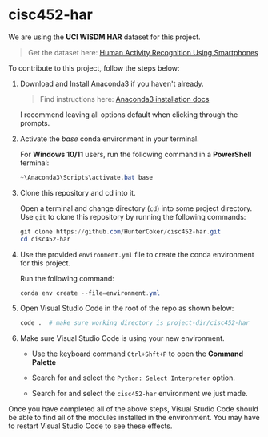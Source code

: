 # cisc452-har

We are using the **UCI WISDM HAR** dataset for this project.

> Get the dataset here:
> [Human Activity Recognition Using Smartphones](https://archive.ics.uci.edu/static/public/240/human+activity+recognition+using+smartphones.zip)

To contribute to this project, follow the steps below:

1. Download and Install Anaconda3 if you haven't already.

   > Find instructions here:
   > [Anaconda3 installation docs](https://docs.conda.io/projects/conda/en/latest/user-guide/install/index.html)

   I recommend leaving all options default when clicking through the prompts.

2. Activate the _base_ conda environment in your terminal.

   For **Windows 10/11** users, run the following command in a **PowerShell** terminal:

   ```powershell
   ~\Anaconda3\Scripts\activate.bat base
   ```
3. Clone this repository and cd into it.
   
   Open a terminal and change directory (`cd`) into some project directory. Use `git` to clone this 
   repository by running the following commands:

   ```powershell
   git clone https://github.com/HunterCoker/cisc452-har.git
   cd cisc452-har
   ```

5. Use the provided `environment.yml` file to create the conda environment for this project.
   
   Run the following command:

   ```powershell
   conda env create --file=environment.yml
   ```

7. Open Visual Studio Code in the root of the repo as shown below:

   ```bash
   code .  # make sure working directory is project-dir/cisc452-har
   ```

8. Make sure Visual Studio Code is using your new environment.

   - Use the keyboard command `Ctrl+Shft+P` to open the **Command Palette**

   - Search for and select the `Python: Select Interpreter` option.

   - Search for and select the `cisc452-har` environment we just made.

Once you have completed all of the above steps, Visual Studio Code should be able to find all of the modules installed in the environment. You may have to restart Visual Studio Code to see these effects.
